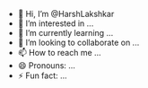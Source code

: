 - 👋 Hi, I’m @HarshLakshkar
- 👀 I’m interested in ...
- 🌱 I’m currently learning ...
- 💞️ I’m looking to collaborate on ...
- 📫 How to reach me ...
- 😄 Pronouns: ...
- ⚡ Fun fact: ...

<!---
HarshLakshkar/HarshLakshkar is a ✨ special ✨ repository because its `README.md` (this file) appears on your GitHub profile.
You can click the Preview link to take a look at your changes.
--->
